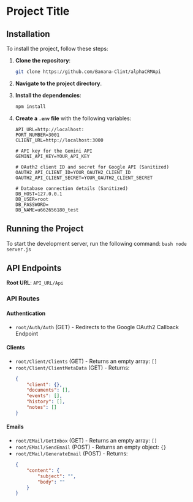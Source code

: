 # Project Title

## Installation

To install the project, follow these steps:

1. **Clone the repository**:
    ```bash
    git clone https://github.com/Banana-Clint/alphaCRMApi
    ```
2. **Navigate to the project directory**.

3. **Install the dependencies**:
    ```bash
    npm install
    ```

4. **Create a `.env` file** with the following variables:
    ```plaintext
    API_URL=http://localhost:
    PORT_NUMBER=3001
    CLIENT_URL=http://localhost:3000 

    # API key for the Gemini API
    GEMINI_API_KEY=YOUR_API_KEY

    # OAuth2 client ID and secret for Google API (Sanitized)
    OAUTH2_API_CLIENT_ID=YOUR_OAUTH2_CLIENT_ID
    OAUTH2_API_CLIENT_SECRET=YOUR_OAUTH2_CLIENT_SECRET

    # Database connection details (Sanitized)
    DB_HOST=127.0.0.1
    DB_USER=root
    DB_PASSWORD=
    DB_NAME=u662656180_test
    ```

## Running the Project

To start the development server, run the following command:
    ```bash
    node server.js
    ```
## API Endpoints

**Root URL**: `API_URL/Api`

### API Routes

#### Authentication
- `root/Auth/Auth` (GET) - Redirects to the Google OAuth2 Callback Endpoint 

#### Clients
- `root/Client/Clients` (GET) - Returns an empty array: `[]`
- `root/Client/ClientMetaData` (GET) - Returns:
    ```json
    {
        "client": {},
        "documents": [],
        "events": [],
        "history": [],
        "notes": []
    }
    ```

#### Emails
- `root/EMail/GetInbox` (GET) - Returns an empty array: `[]`
- `root/EMail/SendEmail` (POST) - Returns an empty object: `{}`
- `root/EMail/GenerateEmail` (POST) - Returns:
    ```json
    {
        "content": {
            "subject": "",
            "body": ""
        }
    }
    ```
